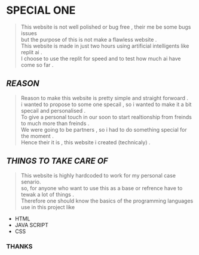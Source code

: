 # **SPECIAL ONE**

>This website is not well polished or bug free , their me be some bugs issues <br>
but the purpose of this is not make a flawless website . <br>
This website is made in just two hours using artificial intelligents like replit ai . <br>
I choose to use the replit for speed and to test how much ai have come so far . <br>

## *REASON*
>Reason to make this website is pretty simple and straight forwoard . <br>
i wanted to propose to some one specail , so i wanted to make it a bit specail and personalised . <br>
To give a personal touch in our soon to start realtionship from freinds to much more than freinds . <br>
We were going to be partners , so i had to do something special for the moment . <br>
Hence their it is , this website i created (technicaly) .

## *THINGS TO TAKE CARE OF*
>This website is highly hardcoded to work for my personal case senario. <br>
so, for anyone who want to use this as a base or refrence have to tewak a lot of things . <br>
Therefore one should know the basics of the programming languages use in this project like <br>

- HTML
- JAVA SCRIPT
- CSS

### **THANKS**

